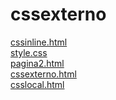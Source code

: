 # cssexterno 
<a href='https://gabrielryanft.github.io/learning/cursoemvideo/htmlecss/css/cssexterno/cssinline.html/' target='_blank' rel='next'>cssinline.html</a><br/>
<a href='https://gabrielryanft.github.io/learning/cursoemvideo/htmlecss/css/cssexterno/style.css/' target='_blank' rel='next'>style.css</a><br/>
<a href='https://gabrielryanft.github.io/learning/cursoemvideo/htmlecss/css/cssexterno/pagina2.html/' target='_blank' rel='next'>pagina2.html</a><br/>
<a href='https://gabrielryanft.github.io/learning/cursoemvideo/htmlecss/css/cssexterno/cssexterno.html/' target='_blank' rel='next'>cssexterno.html</a><br/>
<a href='https://gabrielryanft.github.io/learning/cursoemvideo/htmlecss/css/cssexterno/csslocal.html/' target='_blank' rel='next'>csslocal.html</a><br/>
